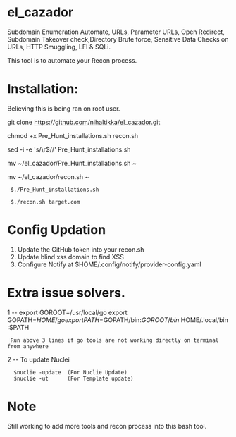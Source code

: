 # el_cazador
Subdomain Enumeration Automate, URLs, Parameter URLs, Open Redirect, Subdomain Takeover check,Directory Brute force, Sensitive Data Checks on URLs, HTTP Smuggling, LFI & SQLi.


This tool is to automate your Recon process.

# Installation:

Believing this is being ran on root user.

git clone https://github.com/nihaltikka/el_cazador.git

chmod +x Pre_Hunt_installations.sh recon.sh

sed -i -e 's/\r$//' Pre_Hunt_installations.sh

mv ~/el_cazador/Pre_Hunt_installations.sh ~

mv ~/el_cazador/recon.sh ~

     $./Pre_Hunt_installations.sh

     $./recon.sh target.com


# Config Updation

1) Update the GitHub token into your recon.sh
2) Update blind xss domain to find XSS 
3) Configure Notify at $HOME/.config/notify/provider-config.yaml



# Extra issue solvers.

1 -- export GOROOT=/usr/local/go
     export GOPATH=$HOME/go
     export PATH=$GOPATH/bin:$GOROOT/bin:$HOME/.local/bin:$PATH
     
     Run above 3 lines if go tools are not working directly on terminal from anywhere
   
2 -- To update Nuclei 

      $nuclie -update  (For Nuclie Update)
      $nuclie -ut      (For Template update)



# Note 

Still working to add more tools and recon process into this bash tool.
